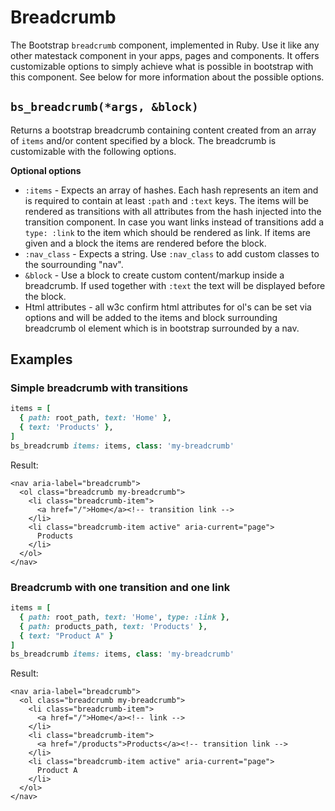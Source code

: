 # Breadcrumb

The Bootstrap `breadcrumb` component, implemented in Ruby. Use it like any other matestack component in your apps, pages and components. It offers customizable options to simply achieve what is possible in bootstrap with this component. See below for more information about the possible options.

## `bs_breadcrumb(*args, &block)`

Returns a bootstrap breadcrumb containing content created from an array of `items` and/or content specified by a block. The breadcrumb is customizable with the following options.

**Optional options**

* `:items` - Expects an array of hashes. Each hash represents an item and is required to contain at least `:path` and `:text` keys. The items will be rendered as transitions with all attributes from the hash injected into the transition component. In case you want links instead of transitions add a `type: :link` to the item which should be rendered as link. If items are given and a block the items are rendered before the block.
* `:nav_class` - Expects a string. Use `:nav_class` to add custom classes to the sourrounding "nav".
* `&block` - Use a block to create custom content/markup inside a breadcrumb. If used together with `:text` the text will be displayed before the block.
* Html attributes - all w3c confirm html attributes for ol's can be set via options and will be added to the items and block surrounding breadcrumb ol element which is in bootstrap surrounded by a nav.

## Examples

### Simple breadcrumb with transitions

```ruby
items = [
  { path: root_path, text: 'Home' },
  { text: 'Products' },
]
bs_breadcrumb items: items, class: 'my-breadcrumb'
```

Result:

```markup
<nav aria-label="breadcrumb">
  <ol class="breadcrumb my-breadcrumb">
    <li class="breadcrumb-item">
      <a href="/">Home</a><!-- transition link -->
    </li>
    <li class="breadcrumb-item active" aria-current="page">
      Products
    </li>
  </ol>
</nav>
```

### Breadcrumb with one transition and one link

```ruby
items = [
  { path: root_path, text: 'Home', type: :link },
  { path: products_path, text: 'Products' },
  { text: "Product A" }
]
bs_breadcrumb items: items, class: 'my-breadcrumb'
```

Result:

```markup
<nav aria-label="breadcrumb">
  <ol class="breadcrumb my-breadcrumb">
    <li class="breadcrumb-item">
      <a href="/">Home</a><!-- link -->
    </li>
    <li class="breadcrumb-item">
      <a href="/products">Products</a><!-- transition link -->
    </li>
    <li class="breadcrumb-item active" aria-current="page">
      Product A
    </li>
  </ol>
</nav>
```

